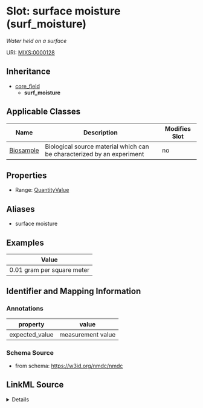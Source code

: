 # Slot: surface moisture (surf_moisture)


_Water held on a surface_



URI: [MIXS:0000128](https://w3id.org/mixs/0000128)




## Inheritance

* [core_field](core_field.md)
    * **surf_moisture**





## Applicable Classes

| Name | Description | Modifies Slot |
| --- | --- | --- |
[Biosample](Biosample.md) | Biological source material which can be characterized by an experiment |  no  |







## Properties

* Range: [QuantityValue](QuantityValue.md)



## Aliases


* surface moisture




## Examples

| Value |
| --- |
| 0.01 gram per square meter |

## Identifier and Mapping Information





### Annotations

| property | value |
| --- | --- |
| expected_value | measurement value || preferred_unit | parts per million, gram per cubic meter, gram per square meter || occurrence | 1 |



### Schema Source


* from schema: https://w3id.org/nmdc/nmdc




## LinkML Source

<details>
```yaml
name: surf_moisture
annotations:
  expected_value:
    tag: expected_value
    value: measurement value
  preferred_unit:
    tag: preferred_unit
    value: parts per million, gram per cubic meter, gram per square meter
  occurrence:
    tag: occurrence
    value: '1'
description: Water held on a surface
title: surface moisture
examples:
- value: 0.01 gram per square meter
from_schema: https://w3id.org/nmdc/nmdc
aliases:
- surface moisture
rank: 1000
is_a: core field
slot_uri: MIXS:0000128
multivalued: false
alias: surf_moisture
domain_of:
- Biosample
range: QuantityValue

```
</details>